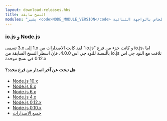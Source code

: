 ```yaml
---
layout: download-releases.hbs
title: النسخ سابقة
modules: "يشير <code>NODE_MODULE_VERSION</code> إلى رقم نسخة النود جي اس الخاص بالواجهة الثنائية (ABI) للتطبيق، وهو يستعمل لتحديد أي من نسخ النود جي اس المنتجة كملفات ثنائية خاصة بالسي ++ يمكنها ان تحمل بدون الحاجة إلى إعادة انتاجها. في وقت سابق، كان يتم تخزينها على شكل قيم ستة عشرية (hex) اما الآن فهي تمثل على شكل ارقام صحيحة"
---
```


### io.js و Node.js
لقد كانت الاصدارات من <span dir="ltr">1.x</span> إلى <span dir="ltr">3.x</span> تسمى "io.js" و كانت جزء من فرع io.js، اما بالنسبة للنود جي اس 4.0.0، فإن اسطر النسخ السابقة من io.js تلاقت مع النود جي اس <span dir="ltr">0.12.x</span> في نسخ موحدة

<div class="highlight-box">
    <h4>هل تبحث عن آخر اصدار من فرع محدد؟</h4>
    <ul>
        <li><a href="https://nodejs.org/dist/latest-v10.x/">Node.js 10.x</a></li>
        <li><a href="https://nodejs.org/dist/latest-v8.x/">Node.js 8.x</a></li>
        <li><a href="https://nodejs.org/dist/latest-v6.x/">Node.js 6.x</a></li>
        <li><a href="https://nodejs.org/dist/latest-v4.x/">Node.js 4.x</a></li>
        <li><a href="https://nodejs.org/dist/latest-v0.12.x/">Node.js 0.12.x</a></li>
        <li><a href="https://nodejs.org/dist/latest-v0.10.x/">Node.js 0.10.x</a></li>
        <li><a href="https://nodejs.org/dist/">جميع الاصدارات</a></li>
    </ul>
</div>
